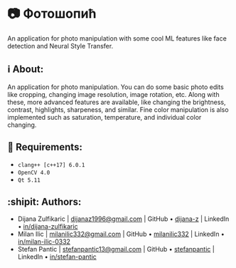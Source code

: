 # :camera: Фотошопић
An application for photo manipulation with some cool ML features like face detection and Neural Style Transfer.

## :information_source: About:
An application for photo manipulation. You can do some basic photo edits like cropping, changing image resolution, image rotation, etc. Along with these, more advanced features are available, like changing the brightness, contrast, highlights, sharpeness, and similar. Fine color manipulation is also implemented such as saturation, temperature, and individual color changing.

## :bookmark_tabs: Requirements:
 * ```clang++ [c++17] 6.0.1```
 * ```OpenCV 4.0``` 
 * ```Qt 5.11```

## :shipit: Authors:
* Dijana Zulfikaric | dijanaz1996@gmail.com | GitHub &bull; [dijana-z](https://github.com/dijana-z) | LinkedIn &bull; [in/dijana-zulfikaric](https://www.linkedin.com/in/dijana-zulfikaric/)
* Milan Ilic | milanilic332@gmail.com | GitHub &bull; [milanilic332](https://github.com/milanilic332) | LinkedIn &bull; [in/milan-ilic-0332](https://www.linkedin.com/in/milan-ilic-0332/)  
* Stefan Pantic | stefanpantic13@gmail.com | GitHub &bull; [stefanpantic](https://github.com/stefanpantic) | LinkedIn &bull; [in/stefan-pantic](https://www.linkedin.com/in/stefan-pantic/)
